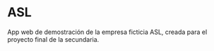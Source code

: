 # ASL
App web de demostración de la empresa ficticia ASL, creada para el proyecto final de la secundaria.
